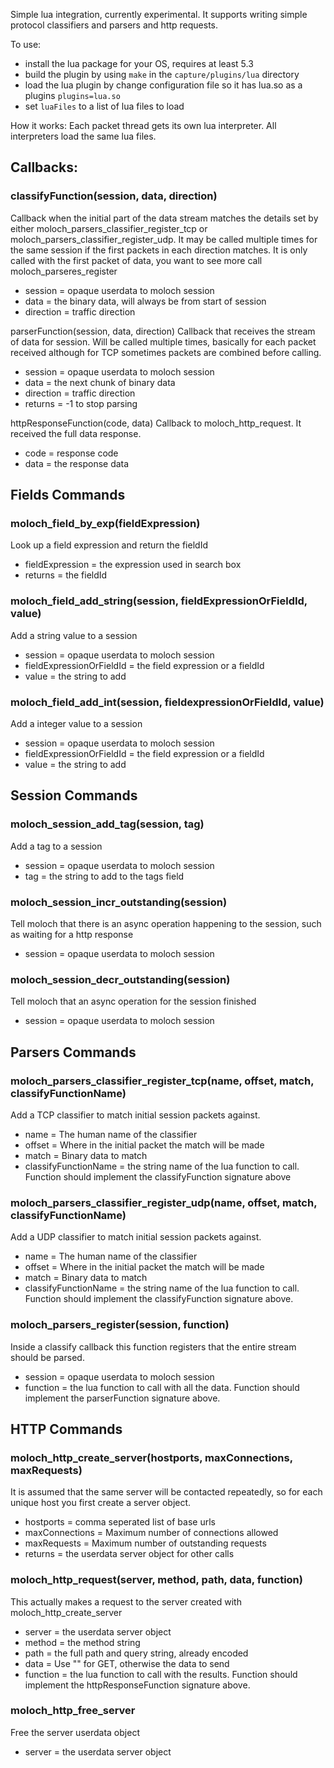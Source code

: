 Simple lua integration, currently experimental.  It supports writing simple protocol classifiers and parsers and http requests.

To use:
* install the lua package for your OS, requires at least 5.3
* build the plugin by using ```make``` in the ```capture/plugins/lua``` directory
* load the lua plugin by change configuration file so it has lua.so as a plugins ```plugins=lua.so```
* set ```luaFiles``` to a list of lua files to load


How it works:
Each packet thread gets its own lua interpreter.
All interpreters load the same lua files.

## Callbacks:

### classifyFunction(session, data, direction)
Callback when the initial part of the data stream matches the details set by either moloch_parsers_classifier_register_tcp or moloch_parsers_classifier_register_udp.  It may be called multiple times for the same session if the first packets in each direction matches.  It is only called with the first packet of data, you want to see more call moloch_parseres_register
* session = opaque userdata to moloch session
* data = the binary data, will always be from start of session
* direction = traffic direction

parserFunction(session, data, direction)
Callback that receives the stream of data for session.  Will be called multiple times, basically for each packet received although for TCP sometimes packets are combined before calling.
* session = opaque userdata to moloch session
* data = the next chunk of binary data
* direction = traffic direction
* returns = -1 to stop parsing
 
httpResponseFunction(code, data)
Callback to moloch_http_request.  It received the full data response.
* code = response code
* data = the response data

## Fields Commands
### moloch_field_by_exp(fieldExpression)
Look up a field expression and return the fieldId
* fieldExpression = the expression used in search box
* returns = the fieldId

### moloch_field_add_string(session, fieldExpressionOrFieldId, value)
Add a string value to a session
* session = opaque userdata to moloch session
* fieldExpressionOrFieldId = the field expression or a fieldId
* value = the string to add

### moloch_field_add_int(session, fieldexpressionOrFieldId, value)
Add a integer value to a session
* session = opaque userdata to moloch session
* fieldExpressionOrFieldId = the field expression or a fieldId
* value = the string to add

## Session Commands
### moloch_session_add_tag(session, tag)
Add a tag to a session
* session = opaque userdata to moloch session
* tag = the string to add to the tags field

### moloch_session_incr_outstanding(session)
Tell moloch that there is an async operation happening to the session, such as waiting for a http response
* session = opaque userdata to moloch session

### moloch_session_decr_outstanding(session)
Tell moloch that an async operation for the session finished
* session = opaque userdata to moloch session

## Parsers Commands

### moloch_parsers_classifier_register_tcp(name, offset, match, classifyFunctionName)
Add a TCP classifier to match initial session packets against.
* name = The human name of the classifier
* offset = Where in the initial packet the match will be made
* match = Binary data to match
* classifyFunctionName = the string name of the lua function to call.  Function should implement the classifyFunction signature above

### moloch_parsers_classifier_register_udp(name, offset, match, classifyFunctionName)
Add a UDP classifier to match initial session packets against.
* name = The human name of the classifier
* offset = Where in the initial packet the match will be made
* match = Binary data to match
* classifyFunctionName = the string name of the lua function to call.  Function should implement the classifyFunction signature above.

### moloch_parsers_register(session, function)
Inside a classify callback this function registers that the entire stream should be parsed.
* session = opaque userdata to moloch session
* function = the lua function to call with all the data.  Function should implement the parserFunction signature above.


## HTTP Commands

### moloch_http_create_server(hostports, maxConnections, maxRequests)
It is assumed that the same server will be contacted repeatedly, so for each unique host you first create a server object.
* hostports = comma seperated list of base urls
* maxConnections = Maximum number of connections allowed
* maxRequests = Maximum number of outstanding requests
* returns = the userdata server object for other calls

### moloch_http_request(server, method, path, data, function)
This actually makes a request to the server created with moloch_http_create_server
* server = the userdata server object
* method = the method string
* path = the full path and query string, already encoded
* data = Use "" for GET, otherwise the data to send
* function = the lua function to call with the results.  Function should implement the httpResponseFunction signature above.

### moloch_http_free_server
Free the server userdata object
* server = the userdata server object
